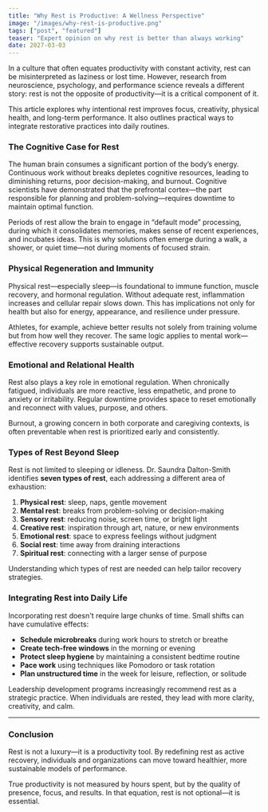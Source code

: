 ```yaml
---
title: "Why Rest is Productive: A Wellness Perspective"
image: "/images/why-rest-is-productive.png"
tags: ["post", "featured"]
teaser: "Expert opinion on why rest is better than always working"
date: 2027-03-03
---
```

In a culture that often equates productivity with constant activity, rest can be misinterpreted as laziness or lost time. However, research from neuroscience, psychology, and performance science reveals a different story: rest is not the opposite of productivity—it is a critical component of it.

This article explores why intentional rest improves focus, creativity, physical health, and long-term performance. It also outlines practical ways to integrate restorative practices into daily routines.

### The Cognitive Case for Rest

The human brain consumes a significant portion of the body’s energy. Continuous work without breaks depletes cognitive resources, leading to diminishing returns, poor decision-making, and burnout. Cognitive scientists have demonstrated that the prefrontal cortex—the part responsible for planning and problem-solving—requires downtime to maintain optimal function.

Periods of rest allow the brain to engage in “default mode” processing, during which it consolidates memories, makes sense of recent experiences, and incubates ideas. This is why solutions often emerge during a walk, a shower, or quiet time—not during moments of focused strain.

### Physical Regeneration and Immunity

Physical rest—especially sleep—is foundational to immune function, muscle recovery, and hormonal regulation. Without adequate rest, inflammation increases and cellular repair slows down. This has implications not only for health but also for energy, appearance, and resilience under pressure.

Athletes, for example, achieve better results not solely from training volume but from how well they recover. The same logic applies to mental work—effective recovery supports sustainable output.

### Emotional and Relational Health

Rest also plays a key role in emotional regulation. When chronically fatigued, individuals are more reactive, less empathetic, and prone to anxiety or irritability. Regular downtime provides space to reset emotionally and reconnect with values, purpose, and others.

Burnout, a growing concern in both corporate and caregiving contexts, is often preventable when rest is prioritized early and consistently.

### Types of Rest Beyond Sleep

Rest is not limited to sleeping or idleness. Dr. Saundra Dalton-Smith identifies **seven types of rest**, each addressing a different area of exhaustion:

1. **Physical rest**: sleep, naps, gentle movement
2. **Mental rest**: breaks from problem-solving or decision-making
3. **Sensory rest**: reducing noise, screen time, or bright light
4. **Creative rest**: inspiration through art, nature, or new environments
5. **Emotional rest**: space to express feelings without judgment
6. **Social rest**: time away from draining interactions
7. **Spiritual rest**: connecting with a larger sense of purpose

Understanding which types of rest are needed can help tailor recovery strategies.

### Integrating Rest into Daily Life

Incorporating rest doesn't require large chunks of time. Small shifts can have cumulative effects:

- **Schedule microbreaks** during work hours to stretch or breathe
- **Create tech-free windows** in the morning or evening
- **Protect sleep hygiene** by maintaining a consistent bedtime routine
- **Pace work** using techniques like Pomodoro or task rotation
- **Plan unstructured time** in the week for leisure, reflection, or solitude

Leadership development programs increasingly recommend rest as a strategic practice. When individuals are rested, they lead with more clarity, creativity, and calm.

---

### Conclusion

Rest is not a luxury—it is a productivity tool. By redefining rest as active recovery, individuals and organizations can move toward healthier, more sustainable models of performance.

True productivity is not measured by hours spent, but by the quality of presence, focus, and results. In that equation, rest is not optional—it is essential.
